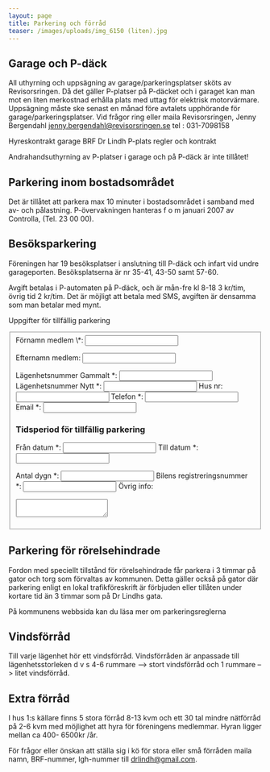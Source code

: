 ```yaml
---
layout: page
title: Parkering och förråd
teaser: /images/uploads/img_6150 (liten).jpg
---
```

## Garage och P-däck
All uthyrning och uppsägning av garage/parkeringsplatser sköts av Revisorsringen. Då det gäller P-platser på P-däcket och i garaget kan man mot en liten merkostnad erhålla plats med uttag för elektrisk motorvärmare.
Uppsägning måste ske senast en månad före avtalets upphörande för garage/parkeringsplatser.
Vid frågor ring eller maila Revisorsringen, Jenny Bergendahl jenny.bergendahl@revisorsringen.se tel : 031-7098158

Hyreskontrakt garage BRF Dr Lindh
P-plats regler och kontrakt

Andrahandsuthyrning av P-platser i garage och på P-däck är inte tillåtet!

## Parkering inom bostadsområdet
Det är tillåtet att parkera max 10 minuter i bostadsområdet i samband med av- och pålastning.
P-övervakningen hanteras f o m januari 2007 av Controlla, (Tel. 23 00 00).

## Besöksparkering
Föreningen har 19 besöksplatser i anslutning till P-däck och infart vid undre garageporten. Besöksplatserna är nr 35-41, 43-50 samt 57-60.

Avgift betalas i P-automaten på P-däck, och är mån-fre kl 8-18 3 kr/tim, övrig tid 2 kr/tim. Det är möjligt att betala med SMS, avgiften är densamma som man betalar med mynt.

Uppgifter för tillfällig parkering

<fieldset>
<form data-netlify=true data-netlify-honeypot="bot-field">
<label>Förnamn medlem \*:</label>
<input type="text" name="fornamn">

<label for="efternamn">Efternamn medlem:</label>
<input type="text" id="efternamn">

<label for=lagenhetsnummer>Lägenhetsnummer Gammalt \*:</label>
<input type=text id=lagenhetsnummer>
<label for=lagenhetsnummer_nytt>Lägenhetsnummer Nytt \*:</label>
<input type=text id=lagenhetsnummer_nytt>
<label for=husnr>Hus nr:</label>
<input type=text id=husnr>
<label for=telefon>Telefon \*:</label>
<input type=text id=telefon>
<label for=epost>Email \*:</label>
<input type=text id=epost>
### Tidsperiod för tillfällig parkering
<label for=fran>Från datum \*:</label>
<input type=text id=fran>
<label for=till>Till datum \*:</label>
<input type=text id=till>

<label for=antal_dygn>Antal dygn \*:</label>
<input type=text id=antal_dygn>
<label for=regnr>Bilens registreringsnummer \*:</label>
<input type=text id=regnr>
<label for=ovrigt>Övrig info:</label>
<textarea id=ovrigt>

</textarea>
</form>
</fieldset>

## Parkering för rörelsehindrade
Fordon med speciellt tillstånd för rörelsehindrade får parkera i 3 timmar på gator och torg som förvaltas av kommunen. Detta gäller också på gator där parkering enligt en lokal trafikföreskrift är förbjuden eller tillåten under kortare tid än 3 timmar som på Dr Lindhs gata.

På kommunens webbsida kan du läsa mer om parkeringsreglerna

## Vindsförråd
Till varje lägenhet hör ett vindsförråd. Vindsförråden är anpassade till lägenhetsstorleken d v s 4-6 rummare –> stort vindsförråd och 1 rummare –> litet vindsförråd.

## Extra förråd
I hus 1:s källare finns 5 stora förråd 8-13 kvm och ett 30 tal mindre nätförråd på 2-6 kvm med möjlighet att hyra för föreningens medlemmar. Hyran ligger mellan ca 400- 6500kr /år.

För frågor eller önskan att ställa sig i kö för stora eller små förråden maila namn, BRF-nummer, lgh-nummer till drlindh@gmail.com.

 
